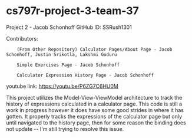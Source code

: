 # cs797r-project-3-team-37
Project 2 - Jacob Schonhoff
GitHub ID: SSRush1301

Contributors: 
        
        (From Other Repository) Calculator Pages/About Page - Jacob Schonhoff, Justin Srikotla, Lakshmi Guduru
        
        Simple Exercises Page - Jacob Schonhoff

        Calculator Expression History Page - Jacob Schonhoff

youtube link: https://youtu.be/P6ZG7C6HU0M

This project utilizes the Model-View-ViewModel architecture to track the history of expressions calculated in a calculator page. This code is still a work in progress however it does have some good strides in where it has gotten. It properly tracks the expressions of the calculator page but only until navigated to the history page, then for some reason the binding does not update -- I'm still trying to resolve this issue.


